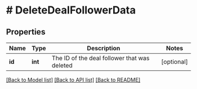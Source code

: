 # # DeleteDealFollowerData

## Properties

Name | Type | Description | Notes
------------ | ------------- | ------------- | -------------
**id** | **int** | The ID of the deal follower that was deleted | [optional]

[[Back to Model list]](../../README.md#models) [[Back to API list]](../../README.md#endpoints) [[Back to README]](../../README.md)
